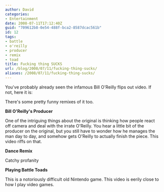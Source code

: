```yaml
---
author: David
categories:
- Entertainment
date: 2008-07-11T17:12:40Z
guid: "709612b8-0e54-488f-bca2-8587dcac561b"
id: 12
tags:
- battle
- o'reilly
- producer
- remix
- toad
title: Fucking thing SUCKS
url: /blog/2008/07/11/fucking-thing-sucks/
aliases: /2008/07/11/fucking-thing-sucks/
---
```


You've probably already seen the infamous Bill O'Reilly flips out video. If not, here it is:



There's some pretty funny remixes of it too.

**Bill O'Reilly's Producer**

One of the intriguing things about the original is thinking how people react off camera and deal with the irrate O'Reilly. You hear a little bit of the producer on the original, but you still have to wonder how he manages the man day to day, and somehow gets O'Reilly to actually finish the piece. This video riffs on that.



**Dance Remix**

Catchy profanity



**Playing Battle Toads**

This is a notoriously difficult old Nintendo game. This video is eerily close to how I play video games.
